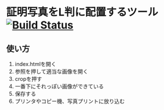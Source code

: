 証明写真をL判に配置するツール [![Build Status](https://travis-ci.org/akimasa/shomei-trim.svg?branch=master)](https://travis-ci.org/akimasa/shomei-trim)
============================

## 使い方
1. index.htmlを開く
2. 参照を押して適当な画像を開く
3. cropを押す
4. 一番下にそれっぽい画像ができている
5. 保存する
6. プリンタやコピー機、写真プリントに放り込む